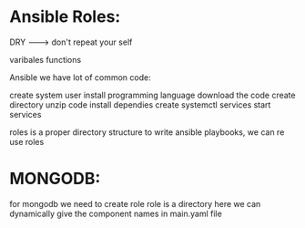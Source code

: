 Ansible Roles:
==============
DRY ---> don't repeat your self

varibales 
functions

Ansible we have lot of common code:

create system user
install programming language
download the code
create directory
unzip code
install dependies
create systemctl services
start services

roles is a proper directory structure to write ansible playbooks, we can re use roles


MONGODB:
=========
for mongodb we need to create role
role is a directory 
here we can dynamically give the component names in main.yaml file

